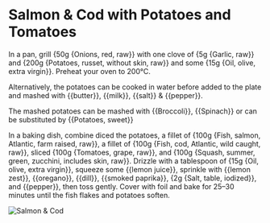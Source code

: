 # Salmon & Cod with Potatoes and Tomatoes 

In a pan, grill {50g  {Onions, red, raw}} with one clove of {5g {Garlic, raw}} and {200g {Potatoes, russet, without skin, raw}} and some {15g {Oil, olive, extra virgin}}. Preheat your oven to 200°C. 

Alternatively, the potatoes can be cooked in water before added to the plate and mashed with {{butter}}, {{milk}}, {{salt}} & {{pepper}}.

The mashed potatoes can be mashed with {{Broccoli}}, {{Spinach}} or can be substituted by  {{Potatoes, sweet}}

In a baking dish, combine diced the potatoes, a fillet of {100g {Fish, salmon, Atlantic, farm raised, raw}}, a fillet of {100g {Fish, cod, Atlantic, wild caught, raw}}, sliced {100g {Tomatoes, grape, raw}}, and {100g {Squash, summer, green, zucchini, includes skin, raw}}. Drizzle with a tablespoon of {15g {Oil, olive, extra virgin}}, squeeze some {{lemon juice}}, sprinkle with {{lemon zest}}, {{oregano}}, {{dill}}, {{smoked paprika}}, {2g {Salt, table, iodized}}, and {{pepper}}, then toss gently. Cover with foil and bake for 25–30 minutes until the fish flakes and potatoes soften.



![Salmon & Cod](../../MealPlanner/meals/images/salmoncod.jpg)